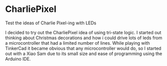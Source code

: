 # CharliePixel
Test the ideas of Charlie Pixel-ing with LEDs

I decided to try out the CharliePixel idea of using tri-state logic. 
I started out thinking about Christmas decorations and how i could drive lots of leds from a microcontroller that had a limited number of lines.
While playing with TinkerCad it became obvious that any microcontroller would do, so I started out with a Xiao Sam due to its small size and ease
of programming using the Arduino IDE.
